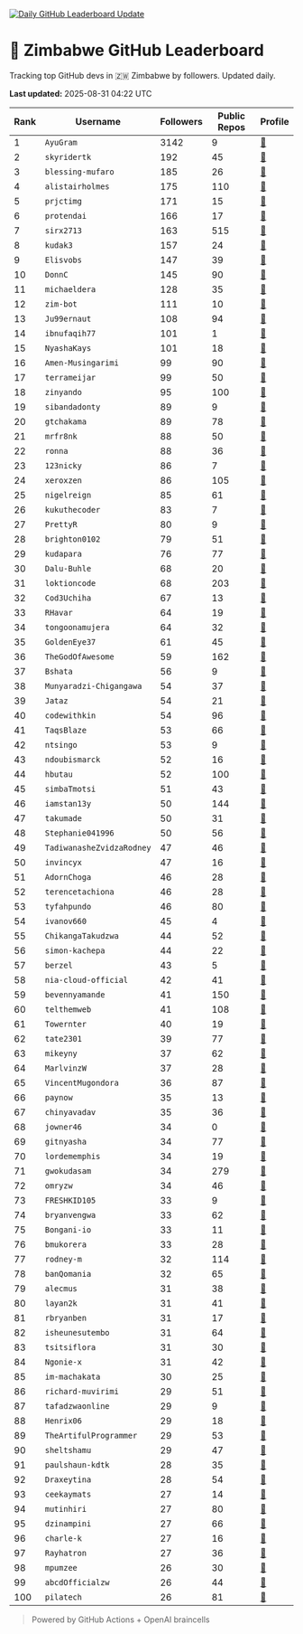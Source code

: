 [![Daily GitHub Leaderboard Update](https://github.com/bevennyamande/zim_leaderboard/actions/workflows/leaderboard.yml/badge.svg)](https://github.com/bevennyamande/zim_leaderboard/actions/workflows/leaderboard.yml)

# 🦍 Zimbabwe GitHub Leaderboard

Tracking top GitHub devs in 🇿🇼 Zimbabwe by followers. Updated daily.

<!-- START LEADERBOARD -->
**Last updated:** 2025-08-31 04:22 UTC  

| Rank | Username | Followers | Public Repos | Profile |
|------|----------|-----------|--------------|---------|
| 1 | `AyuGram` | 3142 | 9 | [🔗](https://github.com/AyuGram) |
| 2 | `skyridertk` | 192 | 45 | [🔗](https://github.com/skyridertk) |
| 3 | `blessing-mufaro` | 185 | 26 | [🔗](https://github.com/blessing-mufaro) |
| 4 | `alistairholmes` | 175 | 110 | [🔗](https://github.com/alistairholmes) |
| 5 | `prjctimg` | 171 | 15 | [🔗](https://github.com/prjctimg) |
| 6 | `protendai` | 166 | 17 | [🔗](https://github.com/protendai) |
| 7 | `sirx2713` | 163 | 515 | [🔗](https://github.com/sirx2713) |
| 8 | `kudak3` | 157 | 24 | [🔗](https://github.com/kudak3) |
| 9 | `Elisvobs` | 147 | 39 | [🔗](https://github.com/Elisvobs) |
| 10 | `DonnC` | 145 | 90 | [🔗](https://github.com/DonnC) |
| 11 | `michaeldera` | 128 | 35 | [🔗](https://github.com/michaeldera) |
| 12 | `zim-bot` | 111 | 10 | [🔗](https://github.com/zim-bot) |
| 13 | `Ju99ernaut` | 108 | 94 | [🔗](https://github.com/Ju99ernaut) |
| 14 | `ibnufaqih77` | 101 | 1 | [🔗](https://github.com/ibnufaqih77) |
| 15 | `NyashaKays` | 101 | 18 | [🔗](https://github.com/NyashaKays) |
| 16 | `Amen-Musingarimi` | 99 | 90 | [🔗](https://github.com/Amen-Musingarimi) |
| 17 | `terrameijar` | 99 | 50 | [🔗](https://github.com/terrameijar) |
| 18 | `zinyando` | 95 | 100 | [🔗](https://github.com/zinyando) |
| 19 | `sibandadonty` | 89 | 9 | [🔗](https://github.com/sibandadonty) |
| 20 | `gtchakama` | 89 | 78 | [🔗](https://github.com/gtchakama) |
| 21 | `mrfr8nk` | 88 | 50 | [🔗](https://github.com/mrfr8nk) |
| 22 | `ronna` | 88 | 36 | [🔗](https://github.com/ronna) |
| 23 | `123nicky` | 86 | 7 | [🔗](https://github.com/123nicky) |
| 24 | `xeroxzen` | 86 | 105 | [🔗](https://github.com/xeroxzen) |
| 25 | `nigelreign` | 85 | 61 | [🔗](https://github.com/nigelreign) |
| 26 | `kukuthecoder` | 83 | 7 | [🔗](https://github.com/kukuthecoder) |
| 27 | `PrettyR` | 80 | 9 | [🔗](https://github.com/PrettyR) |
| 28 | `brighton0102` | 79 | 51 | [🔗](https://github.com/brighton0102) |
| 29 | `kudapara` | 76 | 77 | [🔗](https://github.com/kudapara) |
| 30 | `Dalu-Buhle` | 68 | 20 | [🔗](https://github.com/Dalu-Buhle) |
| 31 | `loktioncode` | 68 | 203 | [🔗](https://github.com/loktioncode) |
| 32 | `Cod3Uchiha` | 67 | 13 | [🔗](https://github.com/Cod3Uchiha) |
| 33 | `RHavar` | 64 | 19 | [🔗](https://github.com/RHavar) |
| 34 | `tongoonamujera` | 64 | 32 | [🔗](https://github.com/tongoonamujera) |
| 35 | `GoldenEye37` | 61 | 45 | [🔗](https://github.com/GoldenEye37) |
| 36 | `TheGodOfAwesome` | 59 | 162 | [🔗](https://github.com/TheGodOfAwesome) |
| 37 | `Bshata` | 56 | 9 | [🔗](https://github.com/Bshata) |
| 38 | `Munyaradzi-Chigangawa` | 54 | 37 | [🔗](https://github.com/Munyaradzi-Chigangawa) |
| 39 | `Jataz` | 54 | 21 | [🔗](https://github.com/Jataz) |
| 40 | `codewithkin` | 54 | 96 | [🔗](https://github.com/codewithkin) |
| 41 | `TaqsBlaze` | 53 | 66 | [🔗](https://github.com/TaqsBlaze) |
| 42 | `ntsingo` | 53 | 9 | [🔗](https://github.com/ntsingo) |
| 43 | `ndoubismarck` | 52 | 16 | [🔗](https://github.com/ndoubismarck) |
| 44 | `hbutau` | 52 | 100 | [🔗](https://github.com/hbutau) |
| 45 | `simbaTmotsi` | 51 | 43 | [🔗](https://github.com/simbaTmotsi) |
| 46 | `iamstan13y` | 50 | 144 | [🔗](https://github.com/iamstan13y) |
| 47 | `takumade` | 50 | 31 | [🔗](https://github.com/takumade) |
| 48 | `Stephanie041996` | 50 | 56 | [🔗](https://github.com/Stephanie041996) |
| 49 | `TadiwanasheZvidzaRodney` | 47 | 46 | [🔗](https://github.com/TadiwanasheZvidzaRodney) |
| 50 | `invincyx` | 47 | 16 | [🔗](https://github.com/invincyx) |
| 51 | `AdornChoga` | 46 | 28 | [🔗](https://github.com/AdornChoga) |
| 52 | `terencetachiona` | 46 | 28 | [🔗](https://github.com/terencetachiona) |
| 53 | `tyfahpundo` | 46 | 80 | [🔗](https://github.com/tyfahpundo) |
| 54 | `ivanov660` | 45 | 4 | [🔗](https://github.com/ivanov660) |
| 55 | `ChikangaTakudzwa` | 44 | 52 | [🔗](https://github.com/ChikangaTakudzwa) |
| 56 | `simon-kachepa` | 44 | 22 | [🔗](https://github.com/simon-kachepa) |
| 57 | `berzel` | 43 | 5 | [🔗](https://github.com/berzel) |
| 58 | `nia-cloud-official` | 42 | 41 | [🔗](https://github.com/nia-cloud-official) |
| 59 | `bevennyamande` | 41 | 150 | [🔗](https://github.com/bevennyamande) |
| 60 | `telthemweb` | 41 | 108 | [🔗](https://github.com/telthemweb) |
| 61 | `Towernter` | 40 | 19 | [🔗](https://github.com/Towernter) |
| 62 | `tate2301` | 39 | 77 | [🔗](https://github.com/tate2301) |
| 63 | `mikeyny` | 37 | 62 | [🔗](https://github.com/mikeyny) |
| 64 | `MarlvinzW` | 37 | 28 | [🔗](https://github.com/MarlvinzW) |
| 65 | `VincentMugondora` | 36 | 87 | [🔗](https://github.com/VincentMugondora) |
| 66 | `paynow` | 35 | 13 | [🔗](https://github.com/paynow) |
| 67 | `chinyavadav` | 35 | 36 | [🔗](https://github.com/chinyavadav) |
| 68 | `jowner46` | 34 | 0 | [🔗](https://github.com/jowner46) |
| 69 | `gitnyasha` | 34 | 77 | [🔗](https://github.com/gitnyasha) |
| 70 | `lordememphis` | 34 | 19 | [🔗](https://github.com/lordememphis) |
| 71 | `gwokudasam` | 34 | 279 | [🔗](https://github.com/gwokudasam) |
| 72 | `omryzw` | 34 | 46 | [🔗](https://github.com/omryzw) |
| 73 | `FRESHKID105` | 33 | 9 | [🔗](https://github.com/FRESHKID105) |
| 74 | `bryanvengwa` | 33 | 62 | [🔗](https://github.com/bryanvengwa) |
| 75 | `Bongani-io` | 33 | 11 | [🔗](https://github.com/Bongani-io) |
| 76 | `bmukorera` | 33 | 28 | [🔗](https://github.com/bmukorera) |
| 77 | `rodney-m` | 32 | 114 | [🔗](https://github.com/rodney-m) |
| 78 | `banQomania` | 32 | 65 | [🔗](https://github.com/banQomania) |
| 79 | `alecmus` | 31 | 38 | [🔗](https://github.com/alecmus) |
| 80 | `layan2k` | 31 | 41 | [🔗](https://github.com/layan2k) |
| 81 | `rbryanben` | 31 | 17 | [🔗](https://github.com/rbryanben) |
| 82 | `isheunesutembo` | 31 | 64 | [🔗](https://github.com/isheunesutembo) |
| 83 | `tsitsiflora` | 31 | 30 | [🔗](https://github.com/tsitsiflora) |
| 84 | `Ngonie-x` | 31 | 42 | [🔗](https://github.com/Ngonie-x) |
| 85 | `im-machakata` | 30 | 25 | [🔗](https://github.com/im-machakata) |
| 86 | `richard-muvirimi` | 29 | 51 | [🔗](https://github.com/richard-muvirimi) |
| 87 | `tafadzwaonline` | 29 | 9 | [🔗](https://github.com/tafadzwaonline) |
| 88 | `Henrix06` | 29 | 18 | [🔗](https://github.com/Henrix06) |
| 89 | `TheArtifulProgrammer` | 29 | 53 | [🔗](https://github.com/TheArtifulProgrammer) |
| 90 | `sheltshamu` | 29 | 47 | [🔗](https://github.com/sheltshamu) |
| 91 | `paulshaun-kdtk` | 28 | 35 | [🔗](https://github.com/paulshaun-kdtk) |
| 92 | `Draxeytina` | 28 | 54 | [🔗](https://github.com/Draxeytina) |
| 93 | `ceekaymats` | 27 | 14 | [🔗](https://github.com/ceekaymats) |
| 94 | `mutinhiri` | 27 | 80 | [🔗](https://github.com/mutinhiri) |
| 95 | `dzinampini` | 27 | 66 | [🔗](https://github.com/dzinampini) |
| 96 | `charle-k` | 27 | 16 | [🔗](https://github.com/charle-k) |
| 97 | `Rayhatron` | 27 | 36 | [🔗](https://github.com/Rayhatron) |
| 98 | `mpumzee` | 26 | 30 | [🔗](https://github.com/mpumzee) |
| 99 | `abcdOfficialzw` | 26 | 44 | [🔗](https://github.com/abcdOfficialzw) |
| 100 | `pilatech` | 26 | 81 | [🔗](https://github.com/pilatech) |
<!-- END LEADERBOARD -->

> Powered by GitHub Actions + OpenAI braincells
